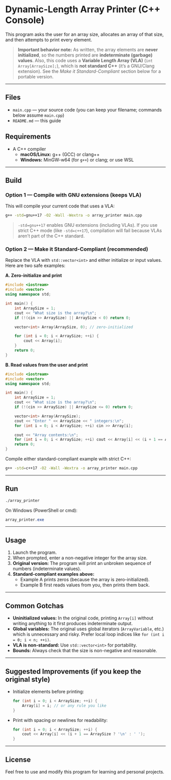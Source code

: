 # Dynamic-Length Array Printer (C++ Console)

This program asks the user for an array size, allocates an array of that size, and then attempts to print every element.

> **Important behavior note:** As written, the array elements are **never initialized**, so the numbers printed are **indeterminate (garbage) values**. Also, this code uses a **Variable Length Array (VLA)** (`int Array[ArraySize];`), which is **not standard C++** (it’s a GNU/Clang extension). See the *Make it Standard-Compliant* section below for a portable version.

---

## Files
- `main.cpp` — your source code (you can keep your filename; commands below assume `main.cpp`)
- `README.md` — this guide

## Requirements
- A C++ compiler
  - **macOS/Linux:** g++ (GCC) or clang++
  - **Windows:** MinGW-w64 (for `g++`) or clang; or use WSL

---

## Build

### Option 1 — Compile with GNU extensions (keeps VLA)
This will compile your current code that uses a VLA:
```bash
g++ -std=gnu++17 -O2 -Wall -Wextra -o array_printer main.cpp
```

> `-std=gnu++17` enables GNU extensions (including VLAs). If you use strict C++ mode (like `-std=c++17`), compilation will fail because VLAs aren’t part of the C++ standard.

### Option 2 — Make it Standard-Compliant (recommended)
Replace the VLA with `std::vector<int>` and either initialize or input values. Here are two safe examples:

**A. Zero-initialize and print**
```cpp
#include <iostream>
#include <vector>
using namespace std;

int main() {
    int ArraySize = 1;
    cout << "What size is the array?\n";
    if (!(cin >> ArraySize) || ArraySize < 0) return 0;

    vector<int> Array(ArraySize, 0); // zero-initialized

    for (int i = 0; i < ArraySize; ++i) {
        cout << Array[i];
    }
    return 0;
}
```

**B. Read values from the user and print**
```cpp
#include <iostream>
#include <vector>
using namespace std;

int main() {
    int ArraySize = 1;
    cout << "What size is the array?\n";
    if (!(cin >> ArraySize) || ArraySize <= 0) return 0;

    vector<int> Array(ArraySize);
    cout << "Enter " << ArraySize << " integers:\n";
    for (int i = 0; i < ArraySize; ++i) cin >> Array[i];

    cout << "Array contents:\n";
    for (int i = 0; i < ArraySize; ++i) cout << Array[i] << (i + 1 == ArraySize ? '\n' : ' ');
    return 0;
}
```

Compile either standard-compliant example with strict C++:
```bash
g++ -std=c++17 -O2 -Wall -Wextra -o array_printer main.cpp
```

---

## Run
```bash
./array_printer
```
On Windows (PowerShell or cmd):
```powershell
array_printer.exe
```

---

## Usage

1. Launch the program.
2. When prompted, enter a non-negative integer for the array size.
3. **Original version:** The program will print an unbroken sequence of numbers (indeterminate values).
4. **Standard-compliant examples above:**
   - Example A prints zeros (because the array is zero-initialized).
   - Example B first reads values from you, then prints them back.

---

## Common Gotchas

- **Uninitialized values:** In the original code, printing `Array[i]` without writing anything to it first produces indeterminate output.
- **Global variables:** The original uses global iterators (`ArrayVariable`, etc.) which is unnecessary and risky. Prefer local loop indices like `for (int i = 0; i < n; ++i)`.
- **VLA is non-standard:** Use `std::vector<int>` for portability.
- **Bounds:** Always check that the size is non-negative and reasonable.

---

## Suggested Improvements (if you keep the original style)

- Initialize elements before printing:
  ```cpp
  for (int i = 0; i < ArraySize; ++i) {
      Array[i] = i; // or any rule you like
  }
  ```
- Print with spacing or newlines for readability:
  ```cpp
  for (int i = 0; i < ArraySize; ++i) {
      cout << Array[i] << (i + 1 == ArraySize ? '\n' : ' ');
  }
  ```

---

## License
Feel free to use and modify this program for learning and personal projects.
